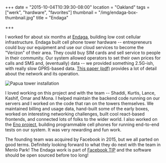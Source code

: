 +++
date = "2015-10-04T10:39:30-08:00"
location = "Oakland"
tags = ["werk", "hardware", "favorites"]
thumbnail = "/img/endaga-box-thumbnail.jpg"
title = "Endaga"

+++

I worked for about six months at [Endaga](https://www.endaga.com),
building low cost cellular infrastructure.
Endaga built cell phone tower hardware -- entrepreneurs could buy our equipment
and use our cloud services to become the "Verizon" of their area.
They could buy SIM cards and sell service to people in their community.
Our system allowed operators to set their own prices for calls and SMS and,
(eventually) data -- we provided something 2.5G-ish, with really slow GPRS-based data.
[This paper (pdf)](/misc/small-scale-cell-networks.pdf)
provides a lot of detail about the network and its operation.

<!--more-->

![Papua tower installation](/img/papua-tower-installation.jpg)

I loved working on this project and with the team --
Shaddi, Kurtis, Lance, Kashif, Omar and Mona.
I helped maintain the backend code running on our servers
and I worked on the code that ran on the towers themselves.
We maintained billing and usage data, hand-built some of the early boxes,
worked on interesting networking challenges, built cool react-based frontends,
and connected lots of folks to the wider world.
I also worked on the [Eno project](/eno),
building programmable cell phones for running end-to-end tests on our system.
It was very rewarding and fun work.

The founding team was acquired by Facebook in 2015, but we all parted on good terms.
Definitely looking forward to what they do next with the team in Menlo Park!
The Endaga work is part of [Facebook TIP](http://telecominfraproject.com)
and the software should be open sourced before too long!
